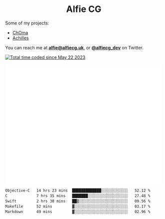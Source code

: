 <h1 align="center">Alfie CG</h1>

Some of my projects:
* [ChOma](https://github.com/opa334/ChOma)
* [Achilles](https://github.com/alfiecg24/Achilles)

You can reach me at **alfie@alfiecg.uk**, or **[@alfiecg_dev](https://twitter.com/alfiecg_dev)** on Twitter.

<a href="https://wakatime.com/@61592169-b9cf-4af8-b6fa-8ac7d4369b01"><img src="https://wakatime.com/badge/user/61592169-b9cf-4af8-b6fa-8ac7d4369b01.svg" alt="Total time coded since May 22 2023" /></a>


<img align="center" src="/github-metrics.svg" alt="Metrics" width="500">

 <!--[![GitHub Streak](https://streak-stats.demolab.com/?user=alfiecg24)](https://git.io/streak-stats)-->

<!--START_SECTION:waka-->

```txt
Objective-C   14 hrs 23 mins  █████████████░░░░░░░░░░░░   52.12 %
C             7 hrs 35 mins   ███████░░░░░░░░░░░░░░░░░░   27.48 %
Swift         2 hrs 38 mins   ██▒░░░░░░░░░░░░░░░░░░░░░░   09.56 %
Makefile      52 mins         ▓░░░░░░░░░░░░░░░░░░░░░░░░   03.17 %
Markdown      49 mins         ▓░░░░░░░░░░░░░░░░░░░░░░░░   02.96 %
```

<!--END_SECTION:waka-->
